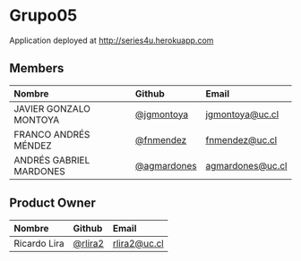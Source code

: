 # Grupo05

Application deployed at http://series4u.herokuapp.com

## Members

| Nombre | Github | Email |
| :----- | :----- | :------- |
| JAVIER GONZALO MONTOYA | [@jgmontoya](https://github.com/jgmontoya) | jgmontoya@uc.cl |
| FRANCO ANDRÉS MÉNDEZ | [@fnmendez](https://github.com/fnmendez) | fnmendez@uc.cl |
| ANDRÉS GABRIEL MARDONES | [@agmardones](https://github.com/agmardones) | agmardones@uc.cl |

## Product Owner
| Nombre | Github | Email |
| :----- | :----- | :------- |
| Ricardo Lira | [@rlira2](https://github.com/rlira2) | rlira2@uc.cl |
